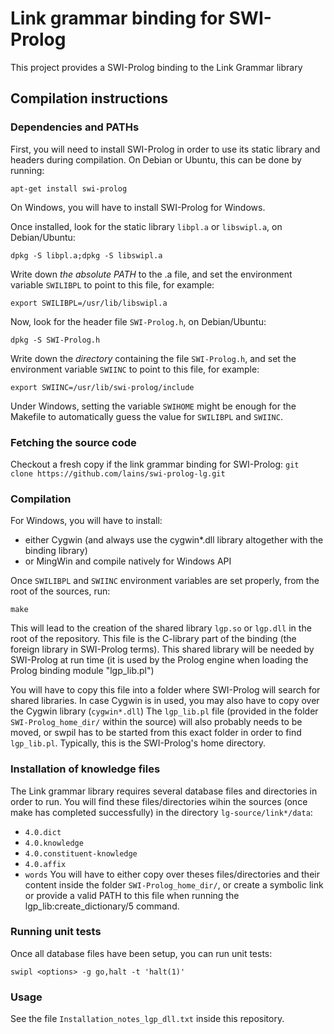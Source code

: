 Link grammar binding for SWI-Prolog
===================================

This project provides a SWI-Prolog binding to the Link Grammar library

## Compilation instructions

### Dependencies and PATHs

First, you will need to install SWI-Prolog in order to use its static library and headers during compilation.
On Debian or Ubuntu, this can be done by running:
```
apt-get install swi-prolog
```

On Windows, you will have to install SWI-Prolog for Windows.

Once installed, look for the static library `libpl.a` or `libswipl.a`, on Debian/Ubuntu:
```
dpkg -S libpl.a;dpkg -S libswipl.a
```
Write down *the absolute PATH* to the .a file, and set the environment variable `SWILIBPL` to point to this file, for example:
```
export SWILIBPL=/usr/lib/libswipl.a
```
Now, look for the header file `SWI-Prolog.h`, on Debian/Ubuntu:
```
dpkg -S SWI-Prolog.h
```
Write down the *directory* containing the file `SWI-Prolog.h`, and set the environment variable `SWIINC` to point to this file, for example:
```
export SWIINC=/usr/lib/swi-prolog/include
```

Under Windows, setting the variable `SWIHOME` might be enough for the Makefile to automatically guess the value for `SWILIBPL` and `SWIINC`.

### Fetching the source code

Checkout a fresh copy if the link grammar binding for SWI-Prolog:
```git clone https://github.com/lains/swi-prolog-lg.git```

### Compilation

For Windows, you will have to install:
* either Cygwin (and always use the cygwin*.dll library altogether with the binding library)
* or MingWin and compile natively for Windows API

Once `SWILIBPL` and `SWIINC` environment variables are set properly, from the root of the sources, run:
```
make
```

This will lead to the creation of the shared library `lgp.so` or `lgp.dll` in the root of the repository.
This file is the C-library part of the binding (the foreign library in SWI-Prolog terms).
This shared library will be needed by SWI-Prolog at run time (it is used by the Prolog engine when loading the Prolog binding module "lgp_lib.pl")

You will have to copy this file into a folder where SWI-Prolog will search for shared libraries.
In case Cygwin is in used, you may also have to copy over the Cygwin library (`cygwin*.dll`)
The `lgp_lib.pl` file (provided in the folder `SWI-Prolog_home_dir/` within the source) will also probably needs to be moved, or swpil has to be started from this exact folder in order to find `lgp_lib.pl`.
Typically, this is the SWI-Prolog's home directory.


### Installation of knowledge files

The Link grammar library requires several database files and directories in order to run.
You will find these files/directories wihin the sources (once make has completed successfully) in the directory `lg-source/link*/data`:
* `4.0.dict`
* `4.0.knowledge`
* `4.0.constituent-knowledge`
* `4.0.affix`
* `words`
You will have to either copy over theses files/directories and their content inside the folder `SWI-Prolog_home_dir/`, or create a symbolic link or provide a valid PATH to this file when running the lgp_lib:create_dictionary/5 command.

### Running unit tests

Once all database files have been setup, you can run unit tests:
```
swipl <options> -g go,halt -t 'halt(1)'
```

### Usage

See the file `Installation_notes_lgp_dll.txt` inside this repository.
